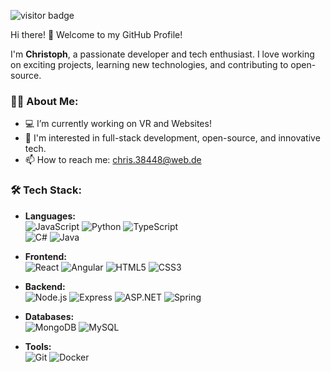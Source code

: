 ![visitor badge](https://visitor-badge.laobi.icu/badge?page_id=ChristophFuchsGit.visitor-badge)

Hi there! 👋 Welcome to my GitHub Profile!

I'm **Christoph**, a passionate developer and tech enthusiast. I love working on exciting projects, learning new technologies, and contributing to open-source.

### 👨‍💻 About Me:
- 💻 I’m currently working on VR and Websites!
- 🔭 I'm interested in full-stack development, open-source, and innovative tech.
- 📫 How to reach me: chris.38448@web.de

### 🛠️ Tech Stack:
- **Languages:**  
  ![JavaScript](https://img.shields.io/badge/-JavaScript-yellow) 
  ![Python](https://img.shields.io/badge/-Python-blue) 
  ![TypeScript](https://img.shields.io/badge/-TypeScript-blue)  
  ![C#](https://img.shields.io/badge/-C%23-purple) 
  ![Java](https://img.shields.io/badge/-Java-orange)

- **Frontend:**  
  ![React](https://img.shields.io/badge/-React-blue) 
  ![Angular](https://img.shields.io/badge/-Angular-red) 
  ![HTML5](https://img.shields.io/badge/-HTML5-orange) 
  ![CSS3](https://img.shields.io/badge/-CSS3-blue)

- **Backend:**  
  ![Node.js](https://img.shields.io/badge/-Node.js-green) 
  ![Express](https://img.shields.io/badge/-Express-black) 
  ![ASP.NET](https://img.shields.io/badge/-ASP.NET-purple) 
  ![Spring](https://img.shields.io/badge/-Spring-green)

- **Databases:**  
  ![MongoDB](https://img.shields.io/badge/-MongoDB-green) 
  ![MySQL](https://img.shields.io/badge/-MySQL-orange)

- **Tools:**  
  ![Git](https://img.shields.io/badge/-Git-black) 
  ![Docker](https://img.shields.io/badge/-Docker-blue) 
